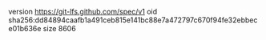 version https://git-lfs.github.com/spec/v1
oid sha256:dd84894caafb1a491ceb815e141bc88e7a472797c670f94fe32ebbece01b636e
size 8606
